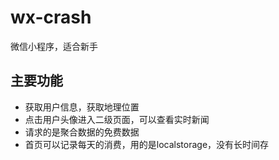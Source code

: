 # wx-crash
微信小程序，适合新手

## 主要功能
+ 获取用户信息，获取地理位置
+ 点击用户头像进入二级页面，可以查看实时新闻
+ 请求的是聚合数据的免费数据
+ 首页可以记录每天的消费，用的是localstorage，没有长时间存
